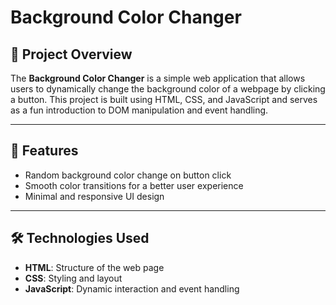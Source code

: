 # Background Color Changer

## 🎨 Project Overview  
The **Background Color Changer** is a simple web application that allows users to dynamically change the background color of a webpage by clicking a button. This project is built using HTML, CSS, and JavaScript and serves as a fun introduction to DOM manipulation and event handling.

---

## 🚀 Features  
- Random background color change on button click  
- Smooth color transitions for a better user experience  
- Minimal and responsive UI design  

---

## 🛠️ Technologies Used  
- **HTML**: Structure of the web page  
- **CSS**: Styling and layout  
- **JavaScript**: Dynamic interaction and event handling  

 

